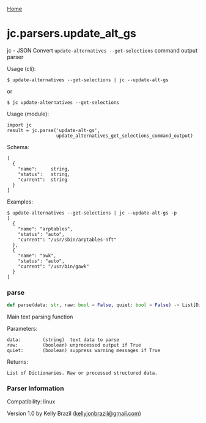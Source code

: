 [Home](https://kellyjonbrazil.github.io/jc/)
<a id="jc.parsers.update_alt_gs"></a>

# jc.parsers.update\_alt\_gs

jc - JSON Convert `update-alternatives --get-selections` command output parser

Usage (cli):

    $ update-alternatives --get-selections | jc --update-alt-gs

or

    $ jc update-alternatives --get-selections

Usage (module):

    import jc
    result = jc.parse('update-alt-gs',
                      update_alternatives_get_selections_command_output)

Schema:

    [
      {
        "name":     string,
        "status":   string,
        "current":  string
      }
    ]

Examples:

    $ update-alternatives --get-selections | jc --update-alt-gs -p
    [
      {
        "name": "arptables",
        "status": "auto",
        "current": "/usr/sbin/arptables-nft"
      },
      {
        "name": "awk",
        "status": "auto",
        "current": "/usr/bin/gawk"
      }
    ]

<a id="jc.parsers.update_alt_gs.parse"></a>

### parse

```python
def parse(data: str, raw: bool = False, quiet: bool = False) -> List[Dict]
```

Main text parsing function

Parameters:

    data:        (string)  text data to parse
    raw:         (boolean) unprocessed output if True
    quiet:       (boolean) suppress warning messages if True

Returns:

    List of Dictionaries. Raw or processed structured data.

### Parser Information
Compatibility:  linux

Version 1.0 by Kelly Brazil (kellyjonbrazil@gmail.com)
